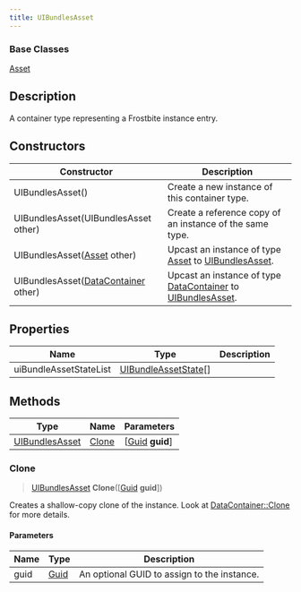 ```yaml
---
title: UIBundlesAsset
---
```

### Base Classes

[Asset](Asset)

## Description

A container type representing a Frostbite instance entry.

## Constructors

| Constructor                                                               | Description                                                                                                         |
| ------------------------------------------------------------------------- | ------------------------------------------------------------------------------------------------------------------- |
| UIBundlesAsset()                                                          | Create a new instance of this container type.                                                                       |
| UIBundlesAsset(UIBundlesAsset other)                                      | Create a reference copy of an instance of the same type.                                                            |
| UIBundlesAsset([Asset](Asset) other)                                      | Upcast an instance of type [Asset](Asset) to [UIBundlesAsset](UIBundlesAsset).                                      |
| UIBundlesAsset([DataContainer](/vext/ref/shared/class/datacontainer) other) | Upcast an instance of type [DataContainer](/vext/ref/shared/class/datacontainer) to [UIBundlesAsset](UIBundlesAsset). |

## Properties

| Name                   | Type                                         | Description |
| ---------------------- | -------------------------------------------- | ----------- |
| uiBundleAssetStateList | [UIBundleAssetState](UIBundleAssetState)\[\] |             |

## Methods

| Type                             | Name            | Parameters                                     |
| -------------------------------- | --------------- | ---------------------------------------------- |
| [UIBundlesAsset](UIBundlesAsset) | [Clone](#clone) | \[[Guid](/vext/ref/shared/class/guid) **guid**\] |

### Clone

> [UIBundlesAsset](UIBundlesAsset) **Clone**(\[[Guid](/vext/ref/shared/class/guid) **guid**\])

Creates a shallow-copy clone of the instance. Look at [DataContainer::Clone](/vext/ref/shared/class/datacontainer#clone) for more details.

#### Parameters

| Name | Type         | Description                                 |
| ---- | ------------ | ------------------------------------------- |
| guid | [Guid](Guid) | An optional GUID to assign to the instance. |
